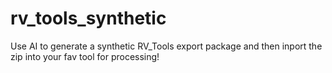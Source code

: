 # rv_tools_synthetic
Use AI to generate a synthetic RV_Tools export package and then inport the zip into your fav tool for processing!
